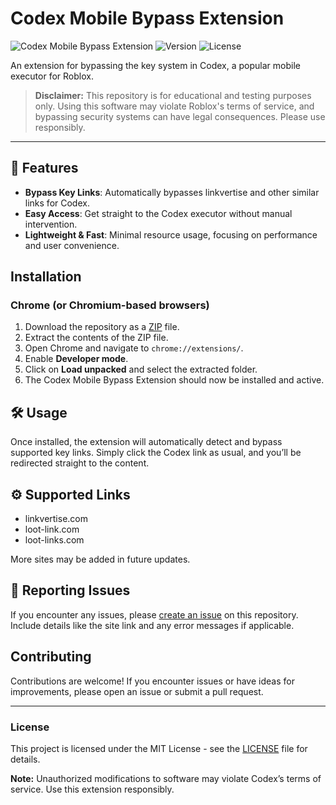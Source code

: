 # Codex Mobile Bypass Extension

![Codex Mobile Bypass Extension](https://img.shields.io/badge/Platform-Roblox-blue) ![Version](https://img.shields.io/badge/Version-1.0-brightgreen) ![License](https://img.shields.io/github/license/bach2206/executor-bypass)

An extension for bypassing the key system in Codex, a popular mobile executor for Roblox.

> **Disclaimer:** This repository is for educational and testing purposes only. Using this software may violate Roblox's terms of service, and bypassing security systems can have legal consequences. Please use responsibly.

---

## 🚀 Features

- **Bypass Key Links**: Automatically bypasses linkvertise and other similar links for Codex.
- **Easy Access**: Get straight to the Codex executor without manual intervention.
- **Lightweight & Fast**: Minimal resource usage, focusing on performance and user convenience.

## Installation

### Chrome (or Chromium-based browsers)
1. Download the repository as a [ZIP](https://github.com/bach2206/executor-bypass/releases/download/v1.0.0/codex.bypass.zip) file.
2. Extract the contents of the ZIP file.
3. Open Chrome and navigate to `chrome://extensions/`.
4. Enable **Developer mode**.
5. Click on **Load unpacked** and select the extracted folder.
6. The Codex Mobile Bypass Extension should now be installed and active.

## 🛠 Usage

Once installed, the extension will automatically detect and bypass supported key links. Simply click the Codex link as usual, and you’ll be redirected straight to the content.

## ⚙️ Supported Links

- linkvertise.com
- loot-link.com
- loot-links.com

More sites may be added in future updates.

## 🐞 Reporting Issues

If you encounter any issues, please [create an issue](https://github.com/bach2206/executor-bypass/issues) on this repository. Include details like the site link and any error messages if applicable.

## Contributing

Contributions are welcome! If you encounter issues or have ideas for improvements, please open an issue or submit a pull request.

---

### License

This project is licensed under the MIT License - see the [LICENSE](https://github.com/bach2206/executor-bypass/blob/v1.0.0/LICENSE) file for details.

**Note:** Unauthorized modifications to software may violate Codex’s terms of service. Use this extension responsibly.
